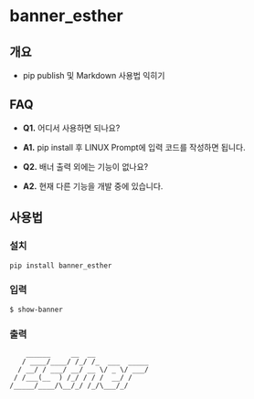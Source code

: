 # banner_esther

## **개요**
- pip publish 및 Markdown 사용법 익히기

## **FAQ**
- **Q1.** 어디서 사용하면 되나요?
- **A1.** pip install 후 LINUX Prompt에 입력 코드를 작성하면 됩니다.

- **Q2.** 배너 출력 외에는 기능이 없나요?
- **A2.** 현재 다른 기능을 개발 중에 있습니다.

## **사용법**

### 설치
```
pip install banner_esther
```

### 입력
```
$ show-banner
```

### 출력
```
    ______     __  __
   / ____/____/ /_/ /_  ___  _____
  / __/ / ___/ __/ __ \/ _ \/ ___/
 / /___(__  ) /_/ / / /  __/ /
/_____/____/\__/_/ /_/\___/_/
```

